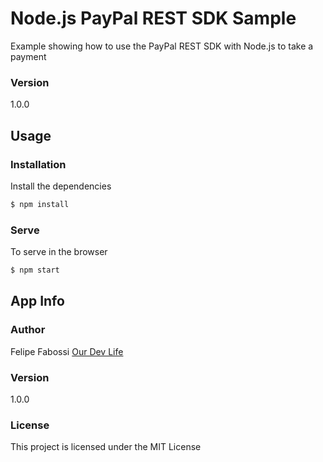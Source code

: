 # Node.js PayPal REST SDK Sample

Example showing how to use the PayPal REST SDK with Node.js to take a payment

### Version
1.0.0

## Usage

### Installation

Install the dependencies

```sh
$ npm install
```

### Serve
To serve in the browser

```sh
$ npm start
```

## App Info

### Author

Felipe Fabossi
[Our Dev Life](https://www.youtube.com/channel/UCQl13_3Y-67oej4K6NRwQMw?view_as=subscriber)

### Version

1.0.0

### License

This project is licensed under the MIT License